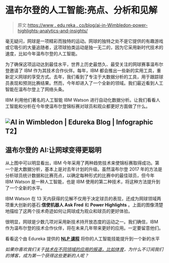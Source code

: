 # 温布尔登的人工智能:亮点、分析和见解

> 原文:[https://www . edu reka . co/blog/ai-in-Wimbledon-power-highlights-analytics-and-insights/](https://www.edureka.co/blog/ai-in-wimbledon-power-highlights-analytics-and-insights/)

毫无疑问，网球是一项精彩而独特的运动。网球的独特之处不是它提供的有趣游戏或它吸引的大量追随者，这项球拍类运动是独一无二的，因为它采用新时代技术的速度，比如今年温布尔登的人工智能。

为了确保这项运动达到最佳水平，世界上历史最悠久、最受关注的网球赛事温布尔登邀请了 IBM 作为其技术合作伙伴。每年，IBM 都会推出一些新的实用工具，重新定义网球的享受方式。去年，我们看到了专注于大数据分析的工具，用于跟踪球员表现和预测比赛结果。然而，今年却进入了一个全新的领域。我们最近看到人工智能在温布尔登上了网络头条。

IBM 利用他们著名的人工智能 IBM Watson 进行自动化数据分析。让我们看看人工智能和分析在今年使温布尔登锦标赛对球员和观众都更好方面做了什么。

## ![AI in Wimbledon | Edureka Blog | Infographic](../Images/c411ed0eea8c2565bda4a3c28676ea3b.png)T2】

## 温布尔登的 AI:让网球变得更聪明

从上图中可以明显看出，IBM 今年采用了两种趋势技术来使锦标赛取得成功。第一个是大数据分析，基本上是对去年计划的升级。虽然温布尔登 2017 年的方法是分析球员统计数据和比赛亮点，以确定每种形式的比赛中的最佳球员，但今年 IBM Watson 是一种人工智能，也是 IBM 使用的第二种技术，将这种方法提升到了一个全新的水平。

IBM Watson 在 13 天内获得的见解不仅用于决定球员的表现，还成为网球领域两项重大创新的基石:**信使机器人 Ask Fred** 和 **Power Highlights** 。上面的图像清楚地描绘了这两个技术奇迹如何让网球成为观众和球员的更好体验。

很明显，网球是少数几项对采用新技术持开放态度的运动之一。我们确信，IBM 作为温布尔登的技术合作伙伴，将在未来几年带来更好的应用。一定要留意他们。

看看这个由 Edureka 提供的 [**NLP 课程**](https://www.edureka.co/python-natural-language-processing-course) 将你的人工智能技能提升到一个新的水平

*如果你喜欢我们关于[技术在不同领域的应用的报道，比如体育](https://www.edureka.co/blog/game-changing-technologies-in-the-world-cup-2018/)，为什么不订阅我们的博客，成为第一个获得这些更新的人呢？*
